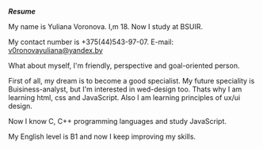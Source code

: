***Resume***

My name is Yuliana Voronova. I,m 18. Now I study at BSUIR. 
 
My contact number is +375(44)543-97-07.
E-mail: v0ronovayuliana@yandex.by

What about myself, I'm friendly, perspective and goal-oriented person.

First of all, my dream is to become a good specialist. My future speciality is Buisiness-analyst, but I'm interested in wed-design too.
Thats why I am learning html, css and JavaScript. Also I am learning principles of ux/ui design.

Now I know C, C++ programming languages and study JavaScript.

My English level is B1 and now I keep improving my skills.




